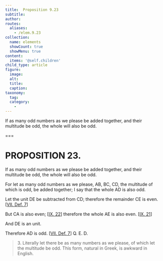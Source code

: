 ```yaml
---
title:  Proposition 9.23
subtitle: 
author:
routes:
  aliases:
    - /elem.9.23
collection:
  name: elements
  showCount: true
  showMenu: true
content:
  items: '@self.children'
child_type: article
figure:
  image:
  alt:
  title:
  caption:
taxonomy:
  tag:
  category:
    - 
---
```


<p>
       <hi rend="ital">If as many odd numbers as we please be added together, and their multitude be odd, the whole will also be odd.</hi>
      </p>

===

<h1>PROPOSITION 23.</h1>
<p>
       <span class="ital">If as many odd numbers as we please be added together, and their multitude be odd, the whole will also be odd.</span>
      </p>

<p>For let as many odd numbers as we please, <span class="ital">AB</span>, <span class="ital">BC</span>, <span class="ital">CD</span>, the multitude of which is odd, be added together; I say that the whole <span class="ital">AD</span> is also odd. 
      </p>

<p>Let the unit <span class="ital">DE</span> be subtracted from <span class="ital">CD</span>; therefore the remainder <span class="ital">CE</span> is even. [<a href="/elem.7.def.7">VII. Def. 7</a>] </p>

<p>But <span class="ital">CA</span> is also even; [<a href="/elem.9.22">IX. 22</a>] therefore the whole <span class="ital">AE</span> is also even. [<a href="/elem.9.21">IX. 21</a>] </p>

<p>And <span class="ital">DE</span> is an unit. </p>

<p>Therefore <span class="ital">AD</span> is odd. [<a href="/elem.7.def.7">VII. Def. 7</a>] Q. E. D.
<blockquote n="3" class="crit" place="unspecified" anchored="yes">3. Literally <quote>let there be as many numbers as we please, of which <span class="ital">let</span> the multitude <span class="ital">be</span> odd.</quote>
 This form, natural in Greek, is awkward in English.</blockquote></p>
